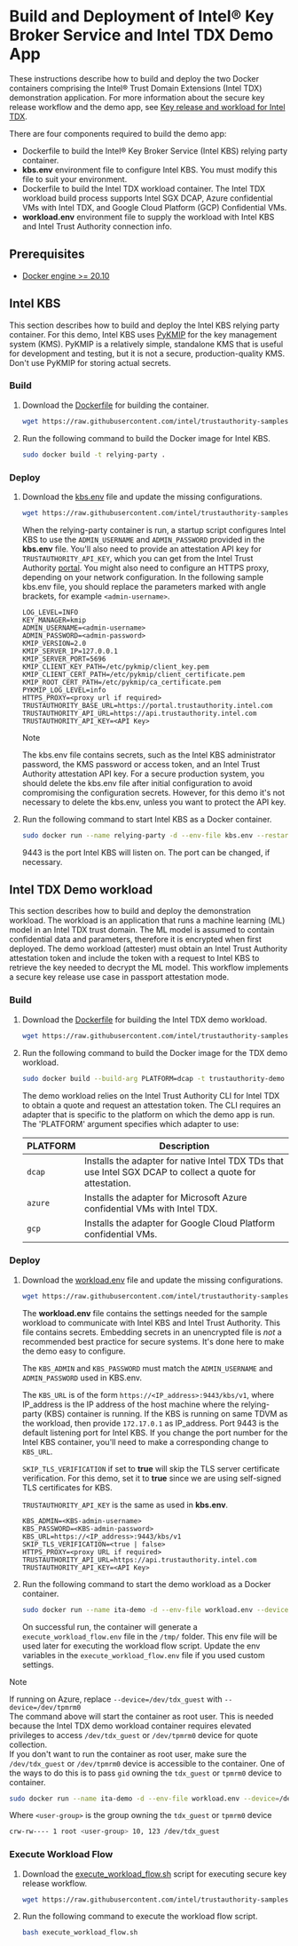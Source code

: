 # Build and Deployment of Intel® Key Broker Service and Intel TDX Demo App

These instructions describe how to build and deploy the two Docker containers comprising the Intel® Trust Domain Extensions (Intel TDX) demonstration application. For more information about the secure key release workflow and the demo app, see [Key release and workload for Intel TDX](https://docs.trustauthority.intel.com/articles/tutorial-tdx-workload.html).

There are four components required to build the demo app:

- Dockerfile to build the Intel® Key Broker Service (Intel KBS) relying party container.
- **kbs.env** environment file to configure Intel KBS. You must modify this file to suit your environment. 
- Dockerfile to build the Intel TDX workload container. The Intel TDX workload build process supports Intel SGX DCAP, Azure confidential VMs with Intel TDX, and Google Cloud Platform (GCP) Confidential VMs.
- **workload.env** environment file to supply the workload with Intel KBS and Intel Trust Authority connection info. 

## Prerequisites
- [Docker engine >= 20.10](https://docs.docker.com/engine/install/)

## Intel KBS

This section describes how to build and deploy the Intel KBS relying party container. For this demo, Intel KBS uses [PyKMIP](https://github.com/OpenKMIP/PyKMIP) for the key management system (KMS). PyKMIP is a relatively simple, standalone KMS that is useful for development and testing, but it is not a secure, production-quality KMS. Don't use PyKMIP for storing actual secrets.

### Build
1. Download the [Dockerfile](./kbs/Dockerfile) for building the container.
   ```bash
   wget https://raw.githubusercontent.com/intel/trustauthority-samples/main/deployment/kbs/Dockerfile
   ```
2. Run the following command to build the Docker image for Intel KBS.
   ```bash
   sudo docker build -t relying-party .
   ```

### Deploy
1. Download the [kbs.env](./kbs/kbs.env) file and update the missing configurations.
   ```bash
   wget https://raw.githubusercontent.com/intel/trustauthority-samples/main/deployment/kbs/kbs.env
   ```

   When the relying-party container is run, a startup script configures Intel KBS to use the `ADMIN_USERNAME` and `ADMIN_PASSWORD` provided in the **kbs.env** file. You'll also need to provide an attestation API key for `TRUSTAUTHORITY_API_KEY`, which you can get from the Intel Trust Authority [portal](https://portal.trustauthority.intel.com). You might also need to configure an HTTPS proxy, depending on your network configuration. In the following sample kbs.env file, you should replace the parameters marked with angle brackets, for example `<admin-username>`.

   ```
   LOG_LEVEL=INFO
   KEY_MANAGER=kmip
   ADMIN_USERNAME=<admin-username>  
   ADMIN_PASSWORD=<admin-password>  
   KMIP_VERSION=2.0
   KMIP_SERVER_IP=127.0.0.1
   KMIP_SERVER_PORT=5696
   KMIP_CLIENT_KEY_PATH=/etc/pykmip/client_key.pem
   KMIP_CLIENT_CERT_PATH=/etc/pykmip/client_certificate.pem
   KMIP_ROOT_CERT_PATH=/etc/pykmip/ca_certificate.pem
   PYKMIP_LOG_LEVEL=info
   HTTPS_PROXY=<proxy url if required>
   TRUSTAUTHORITY_BASE_URL=https://portal.trustauthority.intel.com
   TRUSTAUTHORITY_API_URL=https://api.trustauthority.intel.com
   TRUSTAUTHORITY_API_KEY=<API Key>
   ```
   > [!NOTE]
   > The kbs.env file contains secrets, such as the Intel KBS administrator password, the KMS password or access token, and an Intel Trust Authority attestation API key. For a secure production system, you should delete the kbs.env file after initial configuration to avoid compromising the configuration secrets. However, for this demo it's not necessary to delete the kbs.env, unless you want to protect the API key.

2. Run the following command to start Intel KBS as a Docker container.
   ```bash
   sudo docker run --name relying-party -d --env-file kbs.env --restart=always -p 9443:9443 relying-party:latest
   ```

   9443 is the port Intel KBS will listen on. The port can be changed, if necessary.

## Intel TDX Demo workload

This section describes how to build and deploy the demonstration workload. The workload is an application that runs a machine learning (ML) model in an Intel TDX trust domain. The ML model is assumed to contain confidential data and parameters, therefore it is encrypted when first deployed. The demo workload (attester) must obtain an Intel Trust Authority attestation token and include the token with a request to Intel KBS to retrieve the key needed to decrypt the ML model. This workflow implements a secure key release use case in passport attestation mode.

### Build
1. Download the [Dockerfile](./sample-workload/Dockerfile) for building the Intel TDX demo workload.
   ```bash
   wget https://raw.githubusercontent.com/intel/trustauthority-samples/main/deployment/sample-workload/Dockerfile
   ```
2. Run the following command to build the Docker image for the TDX demo workload.
   ```bash
   sudo docker build --build-arg PLATFORM=dcap -t trustauthority-demo .
   ```
   The demo workload relies on the Intel Trust Authority CLI for Intel TDX to obtain a quote and request an attestation token. The CLI requires an adapter that is specific to the platform on which the demo app is run. The 'PLATFORM' argument specifies which adapter to use:

   | PLATFORM | Description |
   |---|---|
   | `dcap` | Installs the adapter for native Intel TDX TDs that use Intel SGX DCAP to collect a quote for attestation.|
   | `azure` | Installs the adapter for Microsoft Azure confidential VMs with Intel TDX. |
   | `gcp` | Installs the adapter for Google Cloud Platform confidential VMs. |

### Deploy
1. Download the [workload.env](./sample-workload/workload.env) file and update the missing configurations.
   ```bash
   wget https://raw.githubusercontent.com/intel/trustauthority-samples/main/deployment/sample-workload/workload.env
   ```
   The **workload.env** file contains the settings needed for the sample workload to communicate with Intel KBS and Intel Trust Authority. This file contains secrets. Embedding secrets in an unencrypted file is _not_ a recommended best practice for secure systems. It's done here to make the demo easy to configure.

   The `KBS_ADMIN` and `KBS_PASSWORD` must match the `ADMIN_USERNAME` and `ADMIN_PASSWORD` used in KBS.env.

   The `KBS_URL` is of the form `https://<IP_address>:9443/kbs/v1`, where IP_address is the IP address of the host machine where the relying-party (KBS) container is running. If the KBS is running on same TDVM as the workload, then provide `172.17.0.1` as IP_address. Port 9443 is the default listening port for Intel KBS. If you change the port number for the Intel KBS container, you'll need to make a corresponding change to `KBS_URL`.

   `SKIP_TLS_VERIFICATION` if set to **true** will skip the TLS server certificate verification. For this demo, set it to **true** since we are using self-signed TLS certificates for KBS.

   `TRUSTAUTHORITY_API_KEY` is the same as used in **kbs.env**.

   ```
   KBS_ADMIN=<KBS-admin-username>
   KBS_PASSWORD=<KBS-admin-password>
   KBS_URL=https://<IP_address>:9443/kbs/v1
   SKIP_TLS_VERIFICATION=<true | false>
   HTTPS_PROXY=<proxy URL if required>
   TRUSTAUTHORITY_API_URL=https://api.trustauthority.intel.com
   TRUSTAUTHORITY_API_KEY=<API Key>
   ```
2. Run the following command to start the demo workload as a Docker container.
   ```bash
   sudo docker run --name ita-demo -d --env-file workload.env --device=/dev/tdx_guest -p 12780:12780 --user 0 trustauthority-demo:latest
   ```
   On successful run, the container will generate a `execute_workload_flow.env` file in the `/tmp/` folder. This env file will be used later for executing the workload flow script. Update the env variables in the `execute_workload_flow.env` file if you used custom settings.

> [!NOTE]
> If running on Azure, replace `--device=/dev/tdx_guest` with `--device=/dev/tpmrm0`  
> The command above will start the container as root user. This is needed because the Intel TDX demo workload container requires elevated privileges to access `/dev/tdx_guest` or `/dev/tpmrm0` device for quote collection.  
> If you don't want to run the container as root user, make sure the `/dev/tdx_guest` or `/dev/tpmrm0` device is accessible to the container. One of the ways to do this is to pass `gid` owning the `tdx_guest` or `tpmrm0` device to container.  
> ```bash
> sudo docker run --name ita-demo -d --env-file workload.env --device=/dev/tdx_guest -p 12780:12780 --group-add $(getent group <user-group> | cut -d: -f3) trustauthority-demo:latest
> ```
> Where `<user-group>` is the group owning the `tdx_guest` or `tpmrm0` device
> ```bash
> crw-rw---- 1 root <user-group> 10, 123 /dev/tdx_guest
> ```

### Execute Workload Flow
1. Download the [execute_workload_flow.sh](./sample-workload/execute_workload_flow.sh) script for executing secure key release workflow.
   ```bash
   wget https://raw.githubusercontent.com/intel/trustauthority-samples/main/deployment/sample-workload/execute_workload_flow.sh
   ```
2. Run the following command to execute the workload flow script.
   ```bash
   bash execute_workload_flow.sh
   ```
